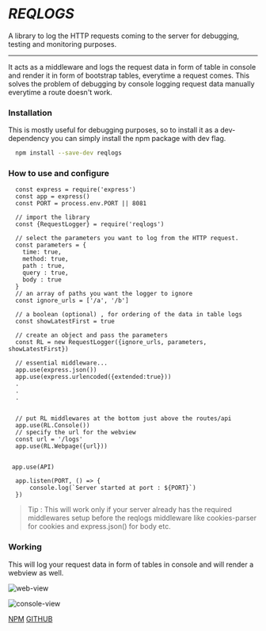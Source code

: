 # *REQLOGS*
  A library to log the HTTP requests coming to the server for debugging, testing and monitoring purposes.
<hr>
It acts as a middleware and logs the request data in form of table in console and render it in form of bootstrap tables, everytime a request comes.
This solves the problem of debugging by console logging request data manually everytime a route doesn't work.

### Installation
This is mostly useful for debugging purposes, so to install it as a dev-dependency you can simply install the npm package with dev flag.
```sh
  npm install --save-dev reqlogs
```

### How to use and configure
```
  const express = require('express')
  const app = express()
  const PORT = process.env.PORT || 8081
  
  // import the library
  const {RequestLogger} = require('reqlogs')
  
  // select the parameters you want to log from the HTTP request.
  const parameters = {
    time: true,
    method: true,
    path : true,
    query : true,
    body : true 
  }
  // an array of paths you want the logger to ignore
  const ignore_urls = ['/a', '/b']  
  
  // a boolean (optional) , for ordering of the data in table logs
  const showLatestFirst = true
  
  // create an object and pass the parameters
  const RL = new RequestLogger({ignore_urls, parameters, showLatestFirst})
  
  // essential middleware...
  app.use(express.json())
  app.use(express.urlencoded({extended:true}))
  .
  .
  .
  
  
  // put RL middlewares at the bottom just above the routes/api
  app.use(RL.Console())
  // specify the url for the webview
  const url = '/logs'
  app.use(RL.Webpage({url}))


 app.use(API)

  app.listen(PORT, () => {
      console.log(`Server started at port : ${PORT}`)
  })

```
> Tip : This will work only if your server already has the required middlewares setup before the reqlogs middleware like cookies-parser for cookies and express.json() for body etc.

### Working
This will log your request data in form of tables in console and will render a webview as well.

![web-view](https://github.com/akshatgarg12/Reqlogs/blob/documentation/docs/ss/web.png)

![console-view](https://github.com/akshatgarg12/Reqlogs/blob/documentation/docs/ss/console.png)


[NPM](https://www.npmjs.com/package/reqlogs)
[GITHUB](https://github.com/akshatgarg12/Reqlogs)
